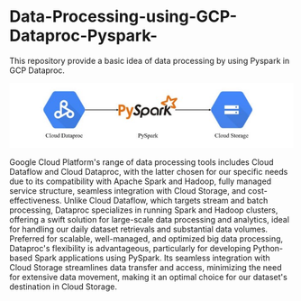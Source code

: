 # Data-Processing-using-GCP-Dataproc-Pyspark-
This repository provide a basic idea of data processing by using Pyspark in GCP Dataproc.

![Updated Image](https://github.com/sokqi918/Data-Processing-using-GCP-Dataproc-Pyspark-/blob/main/Photo/Screenshot%202024-02-04%20020140.jpg)

Google Cloud Platform's range of data processing tools includes Cloud Dataflow and Cloud Dataproc, with the latter chosen for our specific needs due to its compatibility with Apache Spark and Hadoop, fully managed service structure, seamless integration with Cloud Storage, and cost-effectiveness. Unlike Cloud Dataflow, which targets stream and batch processing, Dataproc specializes in running Spark and Hadoop clusters, offering a swift solution for large-scale data processing and analytics, ideal for handling our daily dataset retrievals and substantial data volumes. Preferred for scalable, well-managed, and optimized big data processing, Dataproc's flexibility is advantageous, particularly for developing Python-based Spark applications using PySpark. Its seamless integration with Cloud Storage streamlines data transfer and access, minimizing the need for extensive data movement, making it an optimal choice for our dataset's destination in Cloud Storage.
